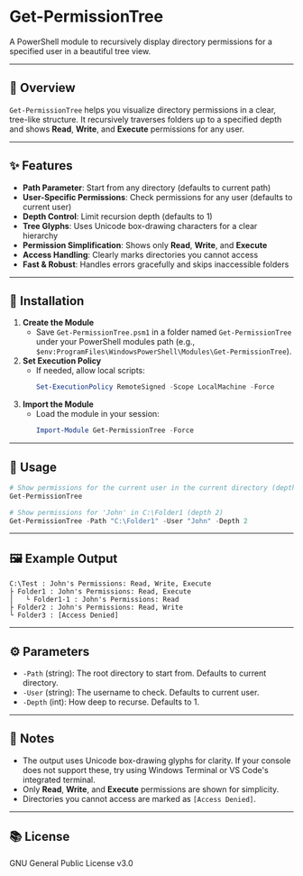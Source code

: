 # Get-PermissionTree

A PowerShell module to recursively display directory permissions for a specified user in a beautiful tree view.

---

## 🌳 Overview
`Get-PermissionTree` helps you visualize directory permissions in a clear, tree-like structure. It recursively traverses folders up to a specified depth and shows **Read**, **Write**, and **Execute** permissions for any user.

---

## ✨ Features
- **Path Parameter**: Start from any directory (defaults to current path)
- **User-Specific Permissions**: Check permissions for any user (defaults to current user)
- **Depth Control**: Limit recursion depth (defaults to 1)
- **Tree Glyphs**: Uses Unicode box-drawing characters for a clear hierarchy
- **Permission Simplification**: Shows only **Read**, **Write**, and **Execute**
- **Access Handling**: Clearly marks directories you cannot access
- **Fast & Robust**: Handles errors gracefully and skips inaccessible folders

---

## 🚀 Installation
1. **Create the Module**
   - Save `Get-PermissionTree.psm1` in a folder named `Get-PermissionTree` under your PowerShell modules path (e.g., `$env:ProgramFiles\WindowsPowerShell\Modules\Get-PermissionTree`).
2. **Set Execution Policy**
   - If needed, allow local scripts:
     ```powershell
     Set-ExecutionPolicy RemoteSigned -Scope LocalMachine -Force
     ```
3. **Import the Module**
   - Load the module in your session:
     ```powershell
     Import-Module Get-PermissionTree -Force
     ```

---

## 📖 Usage
```powershell
# Show permissions for the current user in the current directory (depth 1)
Get-PermissionTree

# Show permissions for 'John' in C:\Folder1 (depth 2)
Get-PermissionTree -Path "C:\Folder1" -User "John" -Depth 2
```

---

## 🖼️ Example Output
```
C:\Test : John's Permissions: Read, Write, Execute
├ Folder1 : John's Permissions: Read, Execute
│   └ Folder1-1 : John's Permissions: Read
├ Folder2 : John's Permissions: Read, Write
└ Folder3 : [Access Denied]
```

---

## ⚙️ Parameters
- `-Path` (string): The root directory to start from. Defaults to current directory.
- `-User` (string): The username to check. Defaults to current user.
- `-Depth` (int): How deep to recurse. Defaults to 1.

---

## 📝 Notes
- The output uses Unicode box-drawing glyphs for clarity. If your console does not support these, try using Windows Terminal or VS Code's integrated terminal.
- Only **Read**, **Write**, and **Execute** permissions are shown for simplicity.
- Directories you cannot access are marked as `[Access Denied]`.

---

## 📚 License
GNU General Public License v3.0